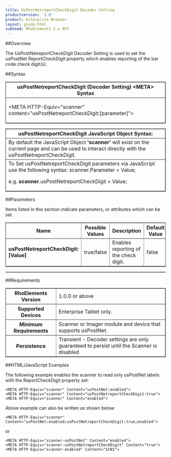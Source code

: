 ```yaml
---
title: UsPostNetreportCheckDigit Decoder Setting
productversion: '2.0'
product: Enterprise Browser
layout: guide.html
subhead: RhoElements 2.x API
---
```


##Overview

The UsPostNetreportCheckDigit Decoder Setting is used to set the usPostNet ReportCheckDigit property which enables reporting of the bar code check digit(s).

##Syntax

<table class="facelift" style="width:100%" border="1" padding="5px"> <tr><th class="tableHeading">usPostNetreportCheckDigit (Decoder Setting) &lt;META&gt; Syntax
</th></tr><tr><td class="clsSyntaxCells clsOddRow"><p>&lt;META HTTP-Equiv="scanner" content="usPostNetreportCheckDigit:[parameter]"&gt;</p></td></tr></table>
<table class="facelift" style="width:100%" border="1" padding="5px"> <tr><th class="tableHeading">usPostNetreportCheckDigit JavaScript Object Syntax:</th></tr><tr><td class="clsSyntaxCells clsOddRow">
By default the JavaScript Object <b>'scanner'</b> will exist on the current page and can be used to interact directly with the usPostNetreportCheckDigit.
</td></tr><tr><td class="clsSyntaxCells clsEvenRow">
To Set usPostNetreportCheckDigit parameters via JavaScript use the following syntax: scanner.Parameter = Value;
<P />e.g. <b>scanner</b>.usPostNetreportCheckDigit = Value;
</td></tr></table>

##Parameters


Items listed in this section indicate parameters, or attributes which can be set.
<table class="facelift" style="width:100%" border="1" padding="5px"> <col width="20%" /><col width="20%" /><col width="38%" /><col width="22%" /><tr><th class="tableHeading">Name</th><th class="tableHeading">Possible Values</th><th class="tableHeading">Description</th><th class="tableHeading">Default Value</th></tr><tr><td class="clsSyntaxCells clsOddRow"><b>usPostNetreportCheckDigit:[Value]
</b></td><td class="clsSyntaxCells clsOddRow">true/false</td><td class="clsSyntaxCells clsOddRow">Enables reporting of the check digit.</td><td class="clsSyntaxCells clsOddRow">false</td></tr></table>
<table class="facelift" style="width:100%" border="1" padding="5px"> <col width="78%" /><col width="8%" /><col width="1%" /><col width="5%" /><col width="1%" /><col width="5%" /><col width="2%" /></table>





##Requirements

<table class="facelift" style="width:100%" border="1" padding="5px"> <tr><th class="tableHeading">RhoElements Version</th><td class="clsSyntaxCell clsEvenRow">1.0.0 or above
</td></tr><tr><th class="tableHeading">Supported Devices</th><td class="clsSyntaxCell clsOddRow">Enterprise Tablet only.</td></tr><tr><th class="tableHeading">Minimum Requirements</th><td class="clsSyntaxCell clsOddRow">Scanner or Imager module and device that supports usPostNet.</td></tr><tr><th class="tableHeading">Persistence</th><td class="clsSyntaxCell clsEvenRow">Transient - Decoder settings are only guaranteed to persist until the Scanner is disabled</td></tr></table>


##HTML/JavaScript Examples

The following example enables the scanner to read only usPostNet labels with the ReportCheckDigit property set:

	<META HTTP-Equiv="scanner" Content="usPostNet:enabled">
	<META HTTP-Equiv="scanner" Content="usPostNetreportCheckDigit:true">
	<META HTTP-Equiv="scanner" Content="enabled">
	
Above example can also be written as shown below:

	<META HTTP-Equiv="scanner" Content="usPostNet:enabled;usPostNetreportCheckDigit:true;enabled">
	
or

	<META HTTP-Equiv="scanner-usPostNet" Content="enabled">
	<META HTTP-Equiv="scanner-usPostNetreportCheckDigit" Content="true">
	<META HTTP-Equiv="scanner-enabled" Content="SCN1">
	






